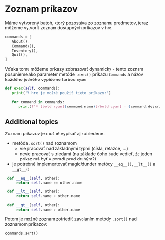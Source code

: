 # Zoznam príkazov

Máme vytvorený batoh, ktorý pozostáva zo zoznamu predmetov, teraz môžeme vytvoriť zoznam dostupných príkazov v
hre.

```python
commands = [
   About(),
   Commands(),
   Inventory(),
   Quit(),
]
```

Vďaka tomu môžeme príkazy zobrazovať dynamicky - tento zoznam posunieme ako parameter metóde `.exec()`
príkazu `Commands` a názov každého jedného vypíšeme farbou `cyan`:

```python
def exec(self, commands):
   print('V hre je možné použiť tieto príkazy:')

   for command in commands:
      print(f'* [bold cyan]{command.name}[/bold cyan] - {command.description}')
```


## Additional topics

Zoznam príkazov je možné vypísať aj zotriedene.

* metóda `.sort()` nad zoznamom
  * vie pracovať nad základnými typmi (čísla, reťazce, ...)
  * nevie pracovať s triedami (na základe čoho bude vedieť, že jeden príkaz má byť v poradí pred druhým?)
* je potrebné implementovať magic/dunder metódy `__eq__()`, `__lt__()` a `__gt__()`

```python
 def __eq__(self, other):
     return self.name == other.name

 def __lt__(self, other):
     return self.name < other.name

 def __gt__(self, other):
     return self.name > other.name
```

Potom je možné zoznam zotriediť zavolaním metódy `.sort()` nad zoznamom príkazov:

```python
commands.sort()
```
